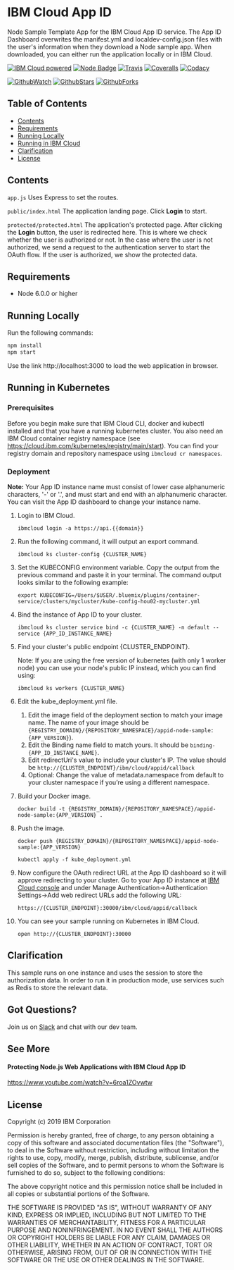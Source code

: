 # IBM Cloud App ID
Node Sample Template App for the IBM Cloud App ID service. The App ID Dashboard overwrites the manifest.yml and localdev-config.json files with the user's information when they download a Node sample app. When downloaded, you can either run the application locally or in IBM Cloud.

[![IBM Cloud powered][img-ibmcloud-powered]][url-ibmcloud]
[![Node Badge][img-node-badge]][url-node-badge]
[![Travis][img-travis-master]][url-travis-master]
[![Coveralls][img-coveralls-master]][url-coveralls-master]
[![Codacy][img-codacy]][url-codacy]

[![GithubWatch][img-github-watchers]][url-github-watchers]
[![GithubStars][img-github-stars]][url-github-stars]
[![GithubForks][img-github-forks]][url-github-forks]

## Table of Contents
* [Contents](#contents)
* [Requirements](#requirements)
* [Running Locally](#running-locally)
* [Running in IBM Cloud](#running-in-ibm-cloud)
* [Clarification](#clarification)
* [License](#license)

## Contents

`app.js`  Uses Express to set the routes.

`public/index.html`  The application landing page. Click **Login** to start.

`protected/protected.html`  The application's protected page. After clicking the **Login** button, the user is redirected here. This is where
we check whether the user is authorized or not. In the case where the user is not authorized, we send a request to the
authentication server to start the OAuth flow. If the user is authorized, we show the protected data.

## Requirements
* Node 6.0.0 or higher

## Running Locally

Run the following commands:
```bash
npm install
npm start
```
Use the link http://localhost:3000 to load the web application in browser.

## Running in Kubernetes

### Prerequisites
Before you begin make sure that IBM Cloud CLI, docker and kubectl installed and that you have a running kubernetes cluster.
You also need an IBM Cloud container registry namespace (see https://cloud.ibm.com/kubernetes/registry/main/start). You can find your registry domain and repository namespace using `ibmcloud cr namespaces`.

### Deployment

**Note:** Your App ID instance name must consist of lower case alphanumeric characters, '-' or '.', and must start and end with an alphanumeric character. You can visit the App ID dashboard to change your instance name. 

1. Login to IBM Cloud.

    `ibmcloud login -a https://api.{{domain}}`
  
2. Run the following command, it will output an export command.

    `ibmcloud ks cluster-config {CLUSTER_NAME}`
    
3. Set the KUBECONFIG environment variable. Copy the output from the previous command and paste it in your terminal. The command output looks similar to the following example:
   
    `export KUBECONFIG=/Users/$USER/.bluemix/plugins/container-service/clusters/mycluster/kube-config-hou02-mycluster.yml`

4. Bind the instance of App ID to your cluster.

    `ibmcloud ks cluster service bind -c {CLUSTER_NAME} -n default --service {APP_ID_INSTANCE_NAME}`
    
5. Find your cluster's public endpoint {CLUSTER_ENDPOINT}.
   
   Note: If you are using the free version of kubernetes (with only 1 worker node) you can use your node's public IP instead, which you can find using:

    `ibmcloud ks workers {CLUSTER_NAME}`

6. Edit the kube_deployment.yml file. 
    1. Edit the image field of the deployment section to match your image name. The name of your image should be `{REGISTRY_DOMAIN}/{REPOSITORY_NAMESPACE}/appid-node-sample:{APP_VERSION}`). 
    2. Edit the Binding name field to match yours. It should be `binding-{APP_ID_INSTANCE_NAME}`.
    3. Edit redirectUri's value to include your cluster's IP. The value should be `http://{CLUSTER_ENDPOINT}/ibm/cloud/appid/callback`
    4. Optional: Change the value of metadata.namespace from default to your cluster namespace if you’re using a different namespace.

7. Build your Docker image.
   
    `docker build -t {REGISTRY_DOMAIN}/{REPOSITORY_NAMESPACE}/appid-node-sample:{APP_VERSION} .`
    
8. Push the image.
   
    `docker push {REGISTRY_DOMAIN}/{REPOSITORY_NAMESPACE}/appid-node-sample:{APP_VERSION}`
   
    `kubectl apply -f kube_deployment.yml`

9. Now configure the OAuth redirect URL at the App ID dashboard so it will approve redirecting to your cluster. Go to your App ID instance at [IBM Cloud console](https://cloud.ibm.com/resources) and under Manage Authentication->Authentication Settings->Add web redirect URLs add the following URL:

   `https://{CLUSTER_ENDPOINT}:30000/ibm/cloud/appid/callback`

10. You can see your sample running on Kubernetes in IBM Cloud.
   
    `open http://{CLUSTER_ENDPOINT}:30000`

## Clarification
This sample runs on one instance and uses the session to store the authorization data.
In order to run it in production mode, use services such as Redis to store the relevant data.


## Got Questions?
Join us on [Slack](https://www.ibm.com/cloud/blog/announcements/get-help-with-ibm-cloud-app-id-related-questions-on-slack) and chat with our dev team.

## See More
#### Protecting Node.js Web Applications with IBM Cloud App ID
https://www.youtube.com/watch?v=6roa1ZOvwtw

## License

Copyright (c) 2019 IBM Corporation

Permission is hereby granted, free of charge, to any person obtaining a copy of this software and associated documentation files (the "Software"), to deal in the Software without restriction, including without limitation the rights to use, copy, modify, merge, publish, distribute, sublicense, and/or sell copies of the Software, and to permit persons to whom the Software is furnished to do so, subject to the following conditions:

The above copyright notice and this permission notice shall be included in all copies or substantial portions of the Software.

THE SOFTWARE IS PROVIDED "AS IS", WITHOUT WARRANTY OF ANY KIND, EXPRESS OR IMPLIED, INCLUDING BUT NOT LIMITED TO THE WARRANTIES OF MERCHANTABILITY, FITNESS FOR A PARTICULAR PURPOSE AND NONINFRINGEMENT. IN NO EVENT SHALL THE AUTHORS OR COPYRIGHT HOLDERS BE LIABLE FOR ANY CLAIM, DAMAGES OR OTHER LIABILITY, WHETHER IN AN ACTION OF CONTRACT, TORT OR OTHERWISE, ARISING FROM, OUT OF OR IN CONNECTION WITH THE SOFTWARE OR THE USE OR OTHER DEALINGS IN THE SOFTWARE.

[img-ibmcloud-powered]: https://img.shields.io/badge/ibm%20cloud-powered-blue.svg
[url-ibmcloud]: https://www.ibm.com/cloud/

[img-node-badge]: https://img.shields.io/badge/platform-node-lightgrey.svg?style=flat
[url-node-badge]: https://developer.node.com/index.html

[img-travis-master]: https://travis-ci.org/ibm-cloud-security/app-id-sample-node.svg?branch=master
[url-travis-master]: https://travis-ci.org/ibm-cloud-security/app-id-sample-node?branch=master

[img-coveralls-master]: https://coveralls.io/repos/github/ibm-cloud-security/app-id-sample-node/badge.svg
[url-coveralls-master]: https://coveralls.io/github/ibm-cloud-security/app-id-sample-node

[img-codacy]: https://api.codacy.com/project/badge/Grade/fb042b4cb2f048968b567cde2251edcc
[url-codacy]: https://www.codacy.com/app/ibm-cloud-security/app-id-sample-node

[img-github-watchers]: https://img.shields.io/github/watchers/ibm-cloud-security/app-id-sample-node.svg?style=social&label=Watch
[url-github-watchers]: https://github.com/ibm-cloud-security/app-id-sample-node/watchers
[img-github-stars]: https://img.shields.io/github/stars/ibm-cloud-security/app-id-sample-node.svg?style=social&label=Star
[url-github-stars]: https://github.com/ibm-cloud-security/app-id-sample-node/stargazers
[img-github-forks]: https://img.shields.io/github/forks/ibm-cloud-security/app-id-sample-node.svg?style=social&label=Fork
[url-github-forks]: https://github.com/ibm-cloud-security/app-id-sample-node/network
